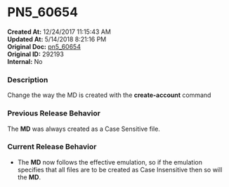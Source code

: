 # PN5_60654

**Created At:** 12/24/2017 11:15:43 AM  
**Updated At:** 5/14/2018 8:21:16 PM  
**Original Doc:** [pn5_60654](https://docs.jbase.com/release-notes/pn5_60654)  
**Original ID:** 292193  
**Internal:** No  


### Description

Change the way the MD is created with the **create-account** command



### Previous Release Behavior

The **MD** was always created as a Case Sensitive file.

### Current Release Behavior

- The **MD** now follows the effective emulation, so if the emulation specifies that all files are to be created as Case Insensitive then so will the **MD**.

